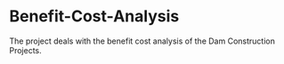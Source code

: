 # Benefit-Cost-Analysis

The project deals with the benefit cost analysis of the Dam Construction Projects.
